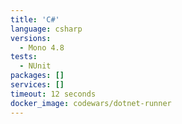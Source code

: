 ```yaml
---
title: 'C#'
language: csharp
versions:
  - Mono 4.8
tests:
  - NUnit
packages: []
services: []
timeout: 12 seconds
docker_image: codewars/dotnet-runner
---
```

